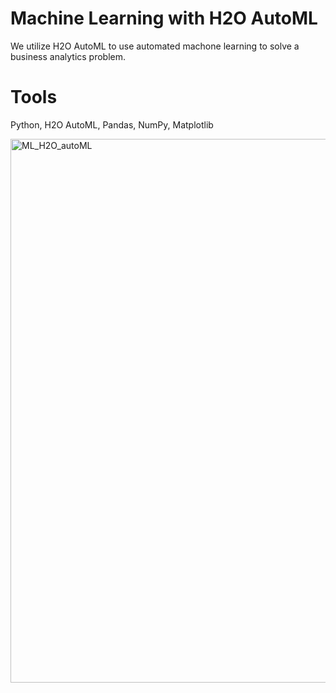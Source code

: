 # Machine Learning with H2O AutoML

We utilize H2O AutoML to use automated machone learning to solve a business analytics problem.

# Tools
Python, H2O AutoML, Pandas, NumPy, Matplotlib



<img width="870" alt="ML_H2O_autoML" src="https://github.com/jpf905/Machine_learning_H2OAutoML/assets/65514330/097ae194-e565-4b8d-8e77-8b69abae8aff">
